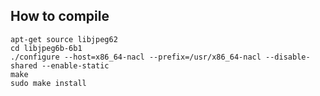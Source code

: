 How to compile
----

	apt-get source libjpeg62
	cd libjpeg6b-6b1
	./configure --host=x86_64-nacl --prefix=/usr/x86_64-nacl --disable-shared --enable-static
	make
	sudo make install

